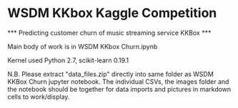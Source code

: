 # WSDM KKbox Kaggle Competition
*** Predicting customer churn of music streaming service KKBox ***

Main body of work is in WSDM KKbox Churn.ipynb

Kernel used Python 2.7, scikit-learn 0.19.1

N.B. Please extract "data_files.zip" directly into same folder as WSDM KKBox Churn jupyter notebook.
The individual CSVs, the images folder and the notebook should be together for data imports and pictures in markdown cells to work/display.
